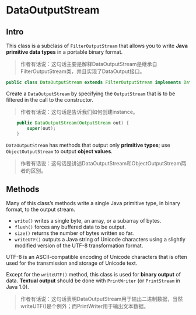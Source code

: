 # DataOutputStream

## Intro

This class is a subclass of `FilterOutputStream` that allows you to write **Java primitive data types** in a portable binary format.

> 作者有话说：这句话主要是解释DataOutputStream是继承自FilterOutputStream类，并且实现了DataOutput接口。

```java
public class DataOutputStream extends FilterOutputStream implements DataOutput
```

Create a `DataOutputStream` by specifying the `OutputStream` that is to be filtered in the call to the constructor.

> 作者有话说：这句话是告诉我们如何创建instance。

```java
    public DataOutputStream(OutputStream out) {
        super(out);
    }
```

`DataOutputStream` has methods that output only **primitive types**; use `ObjectOutputStream` to output **object values**.

> 作者有话说：这句话是讲述DataOutputStream和ObjectOutputStream两者的区别。

## Methods

Many of this class’s methods write a single Java primitive type, in binary format, to the output stream.

- `write()` writes a single byte, an array, or a subarray of bytes.
- `flush()` forces any buffered data to be output.
- `size()` returns the number of bytes written so far.
- `writeUTF()` outputs a Java string of Unicode characters using a slightly modified version of the UTF-8 transformation format.

UTF-8 is an ASCII-compatible encoding of Unicode characters that is often used for the transmission and storage of Unicode text.

Except for the `writeUTF()` method, this class is used for **binary output** of data. **Textual output** should be done with `PrintWriter` (or `PrintStream` in Java 1.0).

> 作者有话说：这句话表明DataOutputStream用于输出二进制数据，当然writeUTF()是个例外；而PrintWriter用于输出文本数据。
